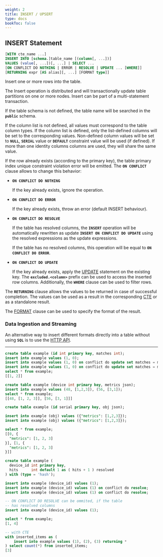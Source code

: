 ```yaml
---
weight: 2
title: INSERT / UPSERT
type: docs
bookToc: false
---
```


## INSERT Statement


```SQL
[WITH cte_name ...]
INSERT INTO [schema.]table_name [(column[, ...])]
VALUES (value[, ...])[, ...] | SELECT ...
[ON CONFLICT DO NOTHING | ERROR | RESOLVE | UPDATE ... [WHERE]]
[RETURNING expr [AS alias][, ...] [FORMAT type]]
```

Insert one or more rows into the table.

The Insert operation is distributed and will transactionally update table partitions on one or more nodes.
Insert can be part of a multi-statement transaction.

If the table schema is not defined, the table name will be searched in the **`public`** schema.

If the column list is not defined, all values must correspond to the table column types. If the column list is
defined, only the list-defined columns will be set to the corresponding values. Non-defined column values will be
set to **`NULL`**, **`SERIAL`** value or **`DEFAULT`** constraint value will be used (if defined).
If more than one identity columns columns are used, they will share the same value.

If the row already exists (according to the primary key), the table primary index unique constraint violation error
will be emitted. The **`ON CONFLICT`** clause allows to change this behavior:

* **`ON CONFLICT DO NOTHING`**

  If the key already exists, ignore the operation.

* **`ON CONFLICT DO ERROR`**

  If the key already exists, throw an error (default INSERT behaviour).

* **`ON CONFLICT DO RESOLVE`**

  If the table has resolved columns, the **`INSERT`** operation will be automatically rewritten as
  update **`INSERT ON CONFLICT DO UPDATE`** using the resolved expressions as
  the update expressions.
  
  If the table has no resolved columns, this operation will be equal
  to **`ON CONFLICT DO ERROR`**.

* **`ON CONFLICT DO UPDATE`**

  If the key already exists, apply the [UPDATE](/docs/sql/dml/update) statement on the existing key.
  The **`excluded.<column>`** prefix can be used to access the inserted row columns.
  Additionally, the **`WHERE`** clause can be used to filter rows.

The **`RETURNING`** clause allows the values to be returned in case of successful completion. The values can
be used as a result in the corresponding [CTE](/docs/sql/transactions/cte) or as a standalone result.

The [FORMAT](/docs/sql/query/format) clause can be used to specify the format of the result.

### Data Ingestion and Streaming

An alternative way to insert different formats directly into a table without using **`SQL`** is to use the
[HTTP API](/docs/api/overview).

---

```SQL
create table example (id int primary key, matches int);
insert into example values (1, 0);
insert into example values (1, 0) on conflict do update set matches = matches + 1;
insert into example values (1, 0) on conflict do update set matches = matches + 1;
select * from example;
[[1, 2]]
```

```SQL
create table example (device int primary key, metrics json);
insert into example values (48, [1,2,3]), (56, [3,1]);
select * from example;
[[48, [1, 2, 3]], [56, [3, 1]]]
```

```SQL
create table example (id serial primary key, obj json);

insert into example (obj) values ({"metrics": [1,2,3]});
insert into example (obj) values ({"metrics": [1,2,3]});

select * from example;
[[0, {
  "metrics": [1, 2, 3]
}], [1, {
  "metrics": [1, 2, 3]
}]]
```

```SQL
create table example (
  device_id int primary key,
  hits      int default 1 as ( hits + 1 ) resolved
) with (type = 'hash');

insert into example (device_id) values (1);
insert into example (device_id) values (1) on conflict do resolve;
insert into example (device_id) values (1) on conflict do resolve;

-- ON CONFLICT DO RESOLVE can be ommited, if the table
-- has resolved columns
insert into example (device_id) values (1);

select * from example;
[1, 4]
```

```SQL
-- with CTE
with inserted_items as (
    insert into example values (1), (2), (3) returning *
) select count(*) from inserted_items;
[3]
```
